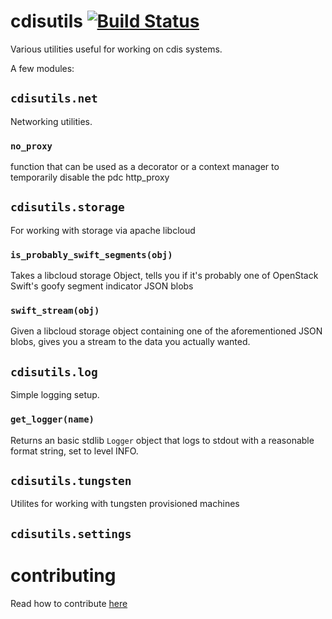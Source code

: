 # cdisutils [![Build Status](https://travis-ci.org/NCI-GDC/cdisutils.svg?branch=develop)](https://travis-ci.org/NCI-GDC/cdisutils)

Various utilities useful for working on cdis systems.

A few modules:

## `cdisutils.net`

Networking utilities.

### `no_proxy`

function that can be used as a decorator or a context manager to
temporarily disable the pdc http_proxy

## `cdisutils.storage`

For working with storage via apache libcloud

### `is_probably_swift_segments(obj)`

Takes a libcloud storage Object, tells you if it's probably one of
OpenStack Swift's goofy segment indicator JSON blobs

### `swift_stream(obj)`

Given a libcloud storage object containing one of the aforementioned
JSON blobs, gives you a stream to the data you actually wanted.

## `cdisutils.log`

Simple logging setup.

### `get_logger(name)`

Returns an basic stdlib `Logger` object that logs to stdout with a
reasonable format string, set to level INFO.

## `cdisutils.tungsten`

Utilites for working with tungsten provisioned machines

## `cdisutils.settings`

# contributing

Read how to contribute [here](https://github.com/nci-gdc/gdcapi/blob/master/contributing.md)
